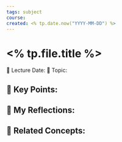 ```yaml
---
tags: subject
course: 
created: <% tp.date.now("YYYY-MM-DD") %>
---
```


# <% tp.file.title %>

📅 Lecture Date:
📘 Topic:

📝 Key Points:
- 

💭 My Reflections:
- 

🔗 Related Concepts:
- 
